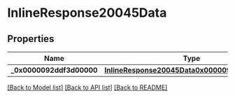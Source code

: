 # InlineResponse20045Data

## Properties
Name | Type | Description | Notes
------------ | ------------- | ------------- | -------------
**_0x0000092ddf3d00000** | [**InlineResponse20045Data0x0000092ddf3d00000**](InlineResponse20045Data0x0000092ddf3d00000.md) |  | [optional] 

[[Back to Model list]](../README.md#documentation-for-models) [[Back to API list]](../README.md#documentation-for-api-endpoints) [[Back to README]](../README.md)


